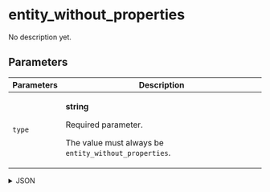 # entity_without_properties
No description yet.

## Parameters
| Parameters | Description |
| --- | --- |
| `type` | <p>**string**</p><p>Required parameter.</p><p>The value must always be `entity_without_properties`.</p> |

<details>
<summary>JSON</summary>

```json
{
  type*: "entity_without_properties"
}
```
</details>
